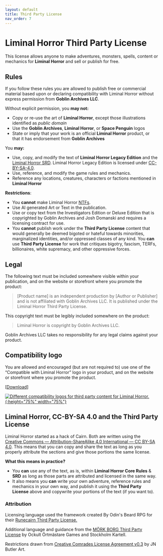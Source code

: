```yaml
---
layout: default
title: Third Party License
nav_order: 7
---
```


# Liminal Horror Third Party License

This license allows anyone to make adventures, monsters, spells, content or mechanics for **Liminal Horror** and sell or publish for free.



## Rules

If you follow these rules you are allowed to publish free or commercial material based upon or declaring compatibility with Liminal Horror without express permission from **Goblin Archives LLC**.

Without explicit permission, you **may not:**

- Copy or re-use the art of **Liminal Horror**, except those illustrations identified as *public domain*
- Use the **Goblin Archives**,  **Liminal Horror**, or **Space Penguin**  logos
- State or imply that your work is an official **Liminal Horror** product, or that it has endorsement from **Goblin Archives**

You **may:**

- Use, copy, and modify the text of **Liminal Horror Legacy Edition** and the [Liminal Horror SRD](https://goblinarchives.github.io/LiminalHorror/Liminal-Horror-SRD/). Liminal Horror Legacy Edition is licensed under [CC-BY-SA-4.0](https://creativecommons.org/licenses/by-sa/4.0/).
- Use, reference, and modify the game rules and mechanics.
- Reference any locations, creatures, characters or factions mentioned in **Liminal Horror**

**Restrictions**:

- You **cannot** make Liminal Horror [NTFs](https://en.wikipedia.org/wiki/Non-fungible_token).
- Use AI generated Art or Text in the publication.
- Use or copy text from the Investigators Edition or Deluxe Edition that is copyrighted by Goblin Archives and Josh Domanski and requires a licensing contract for use.
- You **cannot** publish work under the **Third Party License** content that would generally be deemed bigoted or hateful towards minorities, marginalized identities, and/or oppressed classes of any kind. You **can** use **Third Party License** for work that critiques bigotry, fascism, TERFs, billionaires, white supremacy, and other oppressive forces.



## Legal

The following text must be included somewhere visible within your publication, and on the website or storefront where you promote the product:

> [Product name] is an independent production by [Author or Publisher] and is not affiliated with Goblin Archives LLC. It is published under the Liminal Horror Third Party License.

This copyright text must be legibly included somewhere on the product:

> Liminal Horror is copyright by Goblin Archives LLC.

Goblin Archives LLC takes no responsibility for any legal claims against your product.



## Compatibility logo

You are allowed and encouraged (but are not required to) use one of the “Compatible with Liminal Horror” logo in your product, and on the website or storefront where you promote the product.

[[Download](https://drive.google.com/drive/folders/1lVuV_ZT8tKP848MzxYyL2pzbreGIUCR_?usp=share_link)]

[![Different compatibility logos for third party content for Liminal Horror.](/LiminalHorror/img/logos.jpg "Click to embiggen"){:height="75%" width="75%"}](/LiminalHorror/img/logos.jpg)

## Liminal Horror, CC-BY-SA 4.0 and the Third Party License

Liminal Horror started as a hack of Cairn. Both are written using the [Creative Commons — Attribution-ShareAlike 4.0 International — CC BY-SA 4.0](https://creativecommons.org/licenses/by-sa/4.0/). This means that you can copy and share the text as long as you properly attribute the sections and give those portions the same license.

**What this means in practice?**

- You **can** use any of the text, as is, within **Liminal Horror Core Rules** & **SRD** as long as those parts are attributed and licensed in the same way.
- It also means you **can** write your own adventure, reference rules and mechanics in your own way, and publish it using the **Third Party License** above and copywrite your portions of the text (if you want to).



### Attribution

Licensing language used the framework created By Odin's Beard RPG for their [Runecairn Third Party License.](https://runecairn.byodinsbeardrpg.com/licence/)

Additional language and guidance from the [MÖRK BORG Third Party License](https://morkborg.com/license/) by Ockult Örtmästare Games and Stockholm Kartell.

Restrictions drawn from [Creative Comrades License Agreement v0.3](https://creativecomrades.org/) by JN Butler Art.
